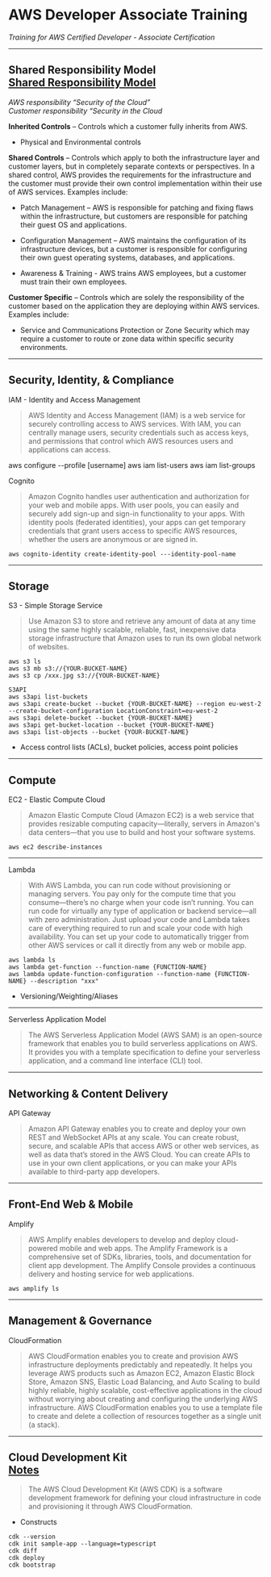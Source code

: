 # AWS Developer Associate Training
*Training for AWS Certified Developer - Associate Certification*  

---
**Shared Responsibility Model**  
[Shared Responsibility Model](https://aws.amazon.com/compliance/shared-responsibility-model/)
---

*AWS responsibility “Security of the Cloud”*  
*Customer responsibility “Security in the Cloud*

**Inherited Controls** – Controls which a customer fully inherits from AWS.

- Physical and Environmental controls

**Shared Controls** – Controls which apply to both the infrastructure layer and customer layers, but in completely separate contexts or perspectives. In a shared control, AWS provides the requirements for the infrastructure and the customer must provide their own control implementation within their use of AWS services. Examples include:

- Patch Management – AWS is responsible for patching and fixing flaws within the infrastructure, but customers are responsible for patching their guest OS and applications.

- Configuration Management – AWS maintains the configuration of its infrastructure devices, but a customer is responsible for configuring their own guest operating systems, databases, and applications.

- Awareness & Training - AWS trains AWS employees, but a customer must train their own employees.

**Customer Specific** – Controls which are solely the responsibility of the customer based on the application they are deploying within AWS services. Examples include:

- Service and Communications Protection or Zone Security which may require a customer to route or zone data within specific security environments.  

---
**Security, Identity, & Compliance**
---

IAM - Identity and Access Management
> AWS Identity and Access Management (IAM) is a web service for securely controlling access to AWS services. With IAM, you can centrally manage users, security credentials such as access keys, and permissions that control which AWS resources users and applications can access.

aws configure --profile [username]
aws iam list-users
aws iam list-groups

Cognito
> Amazon Cognito handles user authentication and authorization for your web and mobile apps. With user pools, you can easily and securely add sign-up and sign-in functionality to your apps. With identity pools (federated identities), your apps can get temporary credentials that grant users access to specific AWS resources, whether the users are anonymous or are signed in.

```
aws cognito-identity create-identity-pool ---identity-pool-name
```

---
**Storage**
---

S3 - Simple Storage Service
> Use Amazon S3 to store and retrieve any amount of data at any time using the same highly scalable, reliable, fast, inexpensive data storage infrastructure that Amazon uses to run its own global network of websites.

```
aws s3 ls
aws s3 mb s3://{YOUR-BUCKET-NAME}
aws s3 cp /xxx.jpg s3://{YOUR-BUCKET-NAME}

S3API
aws s3api list-buckets
aws s3api create-bucket --bucket {YOUR-BUCKET-NAME} --region eu-west-2 --create-bucket-configuration LocationConstraint=eu-west-2
aws s3api delete-bucket --bucket {YOUR-BUCKET-NAME}
aws s3api get-bucket-location --bucket {YOUR-BUCKET-NAME}
aws s3api list-objects --bucket {YOUR-BUCKET-NAME}
```

- Access control lists (ACLs), bucket policies, access point policies

---
**Compute**
---

EC2 - Elastic Compute Cloud
> Amazon Elastic Compute Cloud (Amazon EC2) is a web service that provides resizable computing capacity—literally, servers in Amazon's data centers—that you use to build and host your software systems.

```
aws ec2 describe-instances
```

---

Lambda
> With AWS Lambda, you can run code without provisioning or managing servers. You pay only for the compute time that you consume—there’s no charge when your code isn’t running. You can run code for virtually any type of application or backend service—all with zero administration. Just upload your code and Lambda takes care of everything required to run and scale your code with high availability. You can set up your code to automatically trigger from other AWS services or call it directly from any web or mobile app.

```
aws lambda ls
aws lambda get-function --function-name {FUNCTION-NAME}
aws lambda update-function-configuration --function-name {FUNCTION-NAME} --description "xxx"
```

- Versioning/Weighting/Aliases

---

Serverless Application Model
> The AWS Serverless Application Model (AWS SAM) is an open-source framework that enables you to build serverless applications on AWS. It provides you with a template specification to define your serverless application, and a command line interface (CLI) tool.


---
**Networking & Content Delivery**
---
API Gateway
> Amazon API Gateway enables you to create and deploy your own REST and WebSocket APIs at any scale. You can create robust, secure, and scalable APIs that access AWS or other web services, as well as data that’s stored in the AWS Cloud. You can create APIs to use in your own client applications, or you can make your APIs available to third-party app developers.


---
**Front-End Web & Mobile**
---
Amplify
> AWS Amplify enables developers to develop and deploy cloud-powered mobile and web apps. The Amplify Framework is a comprehensive set of SDKs, libraries, tools, and documentation for client app development. The Amplify Console provides a continuous delivery and hosting service for web applications.

```
aws amplify ls
```

---
**Management & Governance**
---
CloudFormation
> AWS CloudFormation enables you to create and provision AWS infrastructure deployments predictably and repeatedly. It helps you leverage AWS products such as Amazon EC2, Amazon Elastic Block Store, Amazon SNS, Elastic Load Balancing, and Auto Scaling to build highly reliable, highly scalable, cost-effective applications in the cloud without worrying about creating and configuring the underlying AWS infrastructure. AWS CloudFormation enables you to use a template file to create and delete a collection of resources together as a single unit (a stack).

---
**Cloud Development Kit**  
[Notes](https://github.com/eggheadio/eggheadio-course-notes/tree/master/build-an-app-with-the-AWS-cloud-development-kit)
---
> The AWS Cloud Development Kit (AWS CDK) is a software development framework for defining your cloud infrastructure in code and provisioning it through AWS CloudFormation.

- Constructs

```
cdk --version
cdk init sample-app --language=typescript
cdk diff
cdk deploy
cdk bootstrap
```





